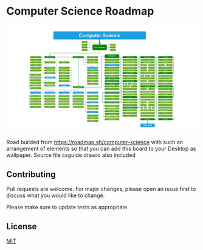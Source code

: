 # Computer Science Roadmap


![Alt text](wallpaper.jpg "Computer Science roadmap")

Road builded from https://roadmap.sh/computer-science with such an arrangement of elements so that you can
add this board to your Desktop as wallpaper. Source file csguide.drawio also included

## Contributing
Pull requests are welcome. For major changes, please open an issue first to discuss what you would like to change.

Please make sure to update tests as appropriate.

## License
[MIT](https://choosealicense.com/licenses/mit/)